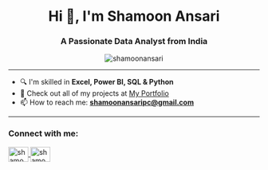 <h1 align="center">Hi 👋, I'm Shamoon Ansari</h1>
<h3 align="center">A Passionate Data Analyst from India</h3>

<p align="center">
  <img src="https://komarev.com/ghpvc/?username=shamoonansari&label=Profile%20views&color=0e75b6&style=plastic" alt="shamoonansari" />
</p>

---

- 🔍 I'm skilled in **Excel, Power BI, SQL & Python**
- 📂 Check out all of my projects at [My Portfolio](https://codebasics.io/portfolio/Shamoon-Ansari)
- 📫 How to reach me: **shamoonansaripc@gmail.com**


---

<h3 align="left">Connect with me:</h3>
<p align="left">
  <a href="https://linkedin.com/in/shamoon-ansari" target="blank">
    <img align="center" src="https://raw.githubusercontent.com/rahuldkjain/github-profile-readme-generator/master/src/images/icons/Social/linked-in-alt.svg" alt="shamoon-ansari" height="30" width="40" />
  </a>
  <a href="https://instagram.com/shamoonn_" target="blank">
    <img align="center" src="https://raw.githubusercontent.com/rahuldkjain/github-profile-readme-generator/master/src/images/icons/Social/instagram.svg" alt="shamoonn_" height="30" width="40" />
  </a>
</p>
